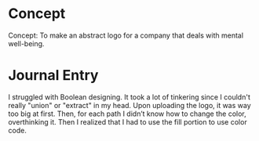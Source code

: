 # Concept

Concept: To make an abstract logo for a company that deals with mental well-being.  

# Journal Entry 

I struggled with Boolean designing. It took a lot of tinkering since I couldn't really "union" or "extract" in my head. Upon uploading the logo, it was way too big at first. Then, for each path I didn’t know how to change the color, overthinking it. Then I realized that I had to use the fill portion to use color code. 
